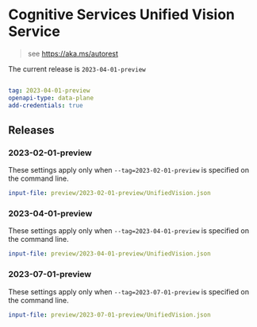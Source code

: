 # Cognitive Services Unified Vision Service

> see https://aka.ms/autorest

The current release is `2023-04-01-preview`

``` yaml

tag: 2023-04-01-preview
openapi-type: data-plane
add-credentials: true
```
## Releases

### 2023-02-01-preview
These settings apply only when `--tag=2023-02-01-preview` is specified on the command line.

``` yaml $(tag) == '2023-02-01-preview'
input-file: preview/2023-02-01-preview/UnifiedVision.json
```

### 2023-04-01-preview
These settings apply only when `--tag=2023-04-01-preview` is specified on the command line.

``` yaml $(tag) == '2023-04-01-preview'
input-file: preview/2023-04-01-preview/UnifiedVision.json
```

### 2023-07-01-preview
These settings apply only when `--tag=2023-07-01-preview` is specified on the command line.

``` yaml $(tag) == '2023-07-01-preview'
input-file: preview/2023-07-01-preview/UnifiedVision.json
```